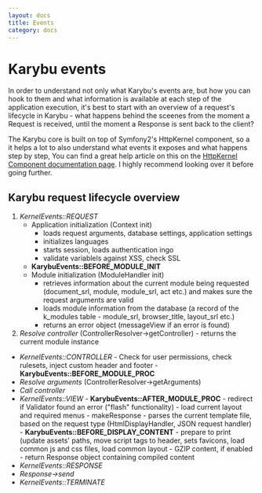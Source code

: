 ```yaml
---
layout: docs
title: Events
category: docs
---
```


Karybu events
====

In order to understand not only what Karybu's events are,
but how you can hook to them and what information is available
at each step of the application execution, it's best to start
with an overview of a request's lifecycle in Karybu - what happens
behind the sceenes from the moment a Request is received,
until the moment a Response is sent back to the client?

The Karybu core is built on top of Symfony2's HttpKernel component,
so a it helps a lot to also understand what events it exposes and
what happens step by step, You can find a great help article on
this on the [HttpKernel Component documentation page](http://symfony.com/doc/2.0/components/http_kernel/introduction.html).
I highly recommend looking over it before going further.

Karybu request lifecycle overview
----------------------------------

1. *KernelEvents::REQUEST*
     - Application initialization (Context init)
          - loads request arguments, database settings, application settings
          - initializes languages
          - starts session, loads authentication ingo
          - validate variablels against XSS, check SSL
     - **KarybuEvents::BEFORE_MODULE_INIT**
     - Module initialization (ModuleHandler init)
          - retrieves information about the current module being requested (document_srl, module, module_srl, act etc.) and makes sure the request arguments are valid
          - loads module information from the database (a record of the k_modules table - module_srl, browser_title, layout_srl etc.)
          - returns an error object (messageView if an error is found)
2. *Resolve controller* (ControllerResolver->getController) - returns the current module instance
- *KernelEvents::CONTROLLER*
      - Check for user permissions, check rulesets, inject custom header and footer
      - **KarybuEvents::BEFORE_MODULE_PROC**
- *Resolve arguments* (ControllerResolver->getArguments)
- *Call controller*
- *KernelEvents::VIEW*
      - **KarybuEvents::AFTER_MODULE_PROC**
      - redirect if Validator found an error ("flash" functionality)
      - load current layout and required menus
      - makeResponse
          - parses the current template file, based on the request type (HtmlDisplayHandler, JSON request handler)
          - **KarybuEvents::BEFORE_DISPLAY_CONTENT**
          - prepare to print (update assets' paths, move script tags to header, sets favicons, load common js and css files, load common layout
          - GZIP content, if enabled
          - return Response object containing compiled content
- *KernelEvents::RESPONSE*
- *Response->send*
- *KernelEvents::TERMINATE*
